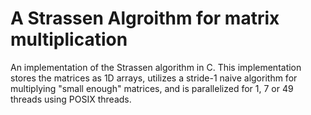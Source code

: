 # A Strassen Algroithm for matrix multiplication
An implementation of the Strassen algorithm in C. This implementation stores the matrices as 1D arrays, 
utilizes a stride-1 naive algorithm for multiplying "small enough" matrices, and is parallelized for 1, 7 or 49 threads using POSIX threads.
